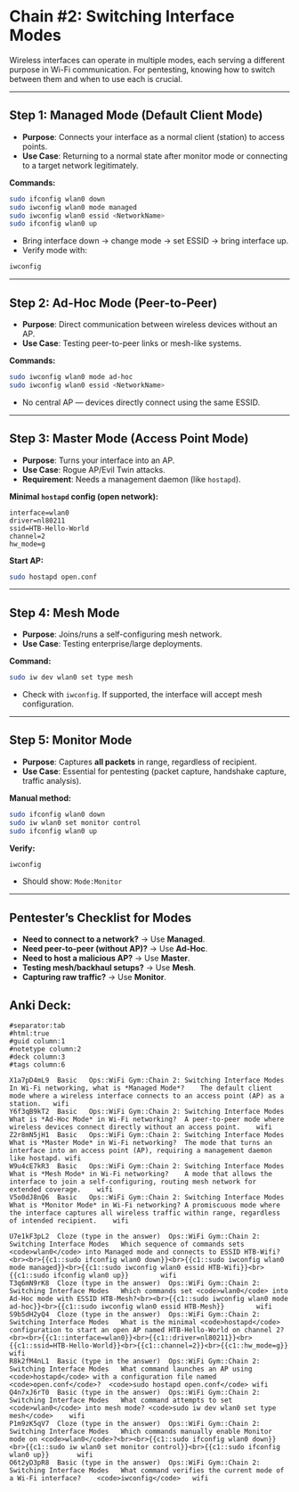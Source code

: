 # Chain #2: Switching Interface Modes

Wireless interfaces can operate in multiple modes, each serving a different purpose in Wi-Fi communication. For pentesting, knowing how to switch between them and when to use each is crucial.

---
## Step 1: Managed Mode (Default Client Mode)
- **Purpose**: Connects your interface as a normal client (station) to access points.
- **Use Case**: Returning to a normal state after monitor mode or connecting to a target network legitimately.

**Commands:**
```bash
sudo ifconfig wlan0 down
sudo iwconfig wlan0 mode managed
sudo iwconfig wlan0 essid <NetworkName>
sudo ifconfig wlan0 up
```
- Bring interface down → change mode → set ESSID → bring interface up.
- Verify mode with:
```bash
iwconfig
```

---

## Step 2: Ad-Hoc Mode (Peer-to-Peer)
- **Purpose**: Direct communication between wireless devices without an AP.
- **Use Case**: Testing peer-to-peer links or mesh-like systems.

**Commands:**
```bash
sudo iwconfig wlan0 mode ad-hoc
sudo iwconfig wlan0 essid <NetworkName>
```
- No central AP — devices directly connect using the same ESSID.

---

## Step 3: Master Mode (Access Point Mode)
- **Purpose**: Turns your interface into an AP.
- **Use Case**: Rogue AP/Evil Twin attacks.
- **Requirement**: Needs a management daemon (like `hostapd`).

**Minimal `hostapd` config (open network):**
```
interface=wlan0
driver=nl80211
ssid=HTB-Hello-World
channel=2
hw_mode=g
```

**Start AP:**
```bash
sudo hostapd open.conf
```

---

## Step 4: Mesh Mode
- **Purpose**: Joins/runs a self-configuring mesh network.
- **Use Case**: Testing enterprise/large deployments.

**Command:**
```bash
sudo iw dev wlan0 set type mesh
```
- Check with `iwconfig`. If supported, the interface will accept mesh configuration.

---

## Step 5: Monitor Mode
- **Purpose**: Captures **all packets** in range, regardless of recipient.
- **Use Case**: Essential for pentesting (packet capture, handshake capture, traffic analysis).

**Manual method:**
```bash
sudo ifconfig wlan0 down
sudo iw wlan0 set monitor control
sudo ifconfig wlan0 up
```

**Verify:**
```bash
iwconfig
```
- Should show: `Mode:Monitor`

---

## Pentester’s Checklist for Modes
- **Need to connect to a network?** → Use **Managed**.
- **Need peer-to-peer (without AP)?** → Use **Ad-Hoc**.
- **Need to host a malicious AP?** → Use **Master**.
- **Testing mesh/backhaul setups?** → Use **Mesh**.
- **Capturing raw traffic?** → Use **Monitor**.

## Anki Deck:
```
#separator:tab
#html:true
#guid column:1
#notetype column:2
#deck column:3
#tags column:6

X1a7pD4mL9	Basic	Ops::WiFi Gym::Chain 2: Switching Interface Modes	In Wi-Fi networking, what is *Managed Mode*?	The default client mode where a wireless interface connects to an access point (AP) as a station.	wifi
Y6f3qB9kT2	Basic	Ops::WiFi Gym::Chain 2: Switching Interface Modes	What is *Ad-Hoc Mode* in Wi-Fi networking?	A peer-to-peer mode where wireless devices connect directly without an access point.	wifi
Z2r8mN5jH1	Basic	Ops::WiFi Gym::Chain 2: Switching Interface Modes	What is *Master Mode* in Wi-Fi networking?	The mode that turns an interface into an access point (AP), requiring a management daemon like hostapd.	wifi
W9u4cE7kR3	Basic	Ops::WiFi Gym::Chain 2: Switching Interface Modes	What is *Mesh Mode* in Wi-Fi networking?	A mode that allows the interface to join a self-configuring, routing mesh network for extended coverage.	wifi
V5o0dJ8nQ6	Basic	Ops::WiFi Gym::Chain 2: Switching Interface Modes	What is *Monitor Mode* in Wi-Fi networking?	A promiscuous mode where the interface captures all wireless traffic within range, regardless of intended recipient.	wifi

U7e1kF3pL2	Cloze (type in the answer)	Ops::WiFi Gym::Chain 2: Switching Interface Modes	Which sequence of commands sets <code>wlan0</code> into Managed mode and connects to ESSID HTB-Wifi?<br><br>{{c1::sudo ifconfig wlan0 down}}<br>{{c1::sudo iwconfig wlan0 mode managed}}<br>{{c1::sudo iwconfig wlan0 essid HTB-Wifi}}<br>{{c1::sudo ifconfig wlan0 up}}		wifi
T3q6mN9rK8	Cloze (type in the answer)	Ops::WiFi Gym::Chain 2: Switching Interface Modes	Which commands set <code>wlan0</code> into Ad-Hoc mode with ESSID HTB-Mesh?<br><br>{{c1::sudo iwconfig wlan0 mode ad-hoc}}<br>{{c1::sudo iwconfig wlan0 essid HTB-Mesh}}		wifi
S9b5dH2yQ4	Cloze (type in the answer)	Ops::WiFi Gym::Chain 2: Switching Interface Modes	What is the minimal <code>hostapd</code> configuration to start an open AP named HTB-Hello-World on channel 2?<br><br>{{c1::interface=wlan0}}<br>{{c1::driver=nl80211}}<br>{{c1::ssid=HTB-Hello-World}}<br>{{c1::channel=2}}<br>{{c1::hw_mode=g}}		wifi
R8k2fM4nL1	Basic (type in the answer)	Ops::WiFi Gym::Chain 2: Switching Interface Modes	What command launches an AP using <code>hostapd</code> with a configuration file named <code>open.conf</code>?	<code>sudo hostapd open.conf</code>	wifi
Q4n7xJ6rT0	Basic (type in the answer)	Ops::WiFi Gym::Chain 2: Switching Interface Modes	What command attempts to set <code>wlan0</code> into mesh mode?	<code>sudo iw dev wlan0 set type mesh</code>	wifi
P1m9zK5qV7	Cloze (type in the answer)	Ops::WiFi Gym::Chain 2: Switching Interface Modes	Which commands manually enable Monitor mode on <code>wlan0</code>?<br><br>{{c1::sudo ifconfig wlan0 down}}<br>{{c1::sudo iw wlan0 set monitor control}}<br>{{c1::sudo ifconfig wlan0 up}}		wifi
O6t2yD3pR8	Basic (type in the answer)	Ops::WiFi Gym::Chain 2: Switching Interface Modes	What command verifies the current mode of a Wi-Fi interface?	<code>iwconfig</code>	wifi
```